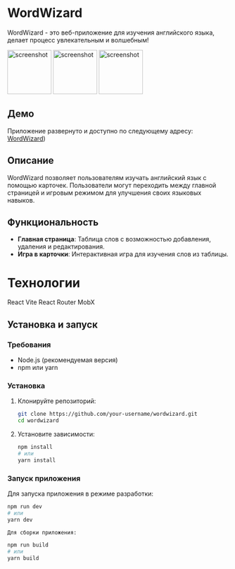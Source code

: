 # WordWizard
WordWizard - это веб-приложение для изучения английского языка, делает процесс увлекательным и волшебным!


<img src="![wordWizard1](https://github.com/user-attachments/assets/622e4eac-c441-435c-a4a4-b0a61a257625)" alt="screenshot" width="100px"/>  
<img src="assets/wordWizard2.jpg" alt="screenshot" width="100px"/>  
<img src="assets/wordWizard3.jpg" alt="screenshot" width="100px"/>  

## Демо
Приложение развернуто и доступно по следующему адресу: <a href="https://app.koshelevalena.ru/" target="_blank">WordWizard</a>)

## Описание
WordWizard позволяет пользователям изучать английский язык с помощью карточек. Пользователи могут переходить между главной страницей и игровым режимом для улучшения своих языковых навыков.

## Функциональность

- **Главная страница**: Таблица слов с возможностью добавления, удаления и редактирования.
- **Игра в карточки**: Интерактивная игра для изучения слов из таблицы.

# Технологии
React
Vite
React Router
MobX

## Установка и запуск

### Требования

- Node.js (рекомендуемая версия)
- npm или yarn

### Установка

1. Клонируйте репозиторий:

    ```bash
    git clone https://github.com/your-username/wordwizard.git
    cd wordwizard
    ```

2. Установите зависимости:

    ```bash
    npm install
    # или
    yarn install
    ```

### Запуск приложения

Для запуска приложения в режиме разработки:

```bash
npm run dev
# или
yarn dev

Для сборки приложения:

npm run build
# или
yarn build

